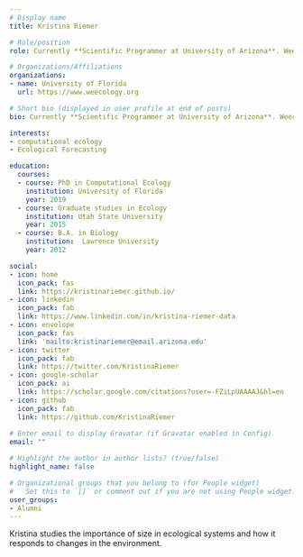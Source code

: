 ```yaml
---
# Display name
title: Kristina Riemer

# Role/position
role: Currently **Scientific Programmer at University of Arizona**. Weecology PhD

# Organizations/Affiliations
organizations:
- name: University of Florida
  url: https://www.weecology.org

# Short bio (displayed in user profile at end of posts)
bio: Currently **Scientific Programmer at University of Arizona**. Weecology PhD

interests:
- computational ecology
- Ecological Forecasting

education:
  courses:
  - course: PhD in Computational Ecology
    institution: University of Florida
    year: 2019
  - course: Graduate studies in Ecology
    institution: Utah State University
    year: 2015
  - course: B.A. in Biology
    institution:  Lawrence University
    year: 2012

social:
- icon: home
  icon_pack: fas
  link: https://kristinariemer.github.io/
- icon: linkedin
  icon_pack: fab
  link: https://www.linkedin.com/in/kristina-riemer-data
- icon: envelope
  icon_pack: fas
  link: 'mailto:kristinariemer@email.arizona.edu'
- icon: twitter
  icon_pack: fab
  link: https://twitter.com/KristinaRiemer
- icon: google-scholar
  icon_pack: ai
  link: https://scholar.google.com/citations?user=-FZiLpUAAAAJ&hl=en
- icon: github
  icon_pack: fab
  link: https://github.com/KristinaRiemer
  
# Enter email to display Gravatar (if Gravatar enabled in Config)
email: ""

# Highlight the author in author lists? (true/false)
highlight_name: false

# Organizational groups that you belong to (for People widget)
#   Set this to `[]` or comment out if you are not using People widget.
user_groups:
- Alumni
---
```


Kristina studies the importance of size in ecological systems and how it responds to changes in the environment. 
